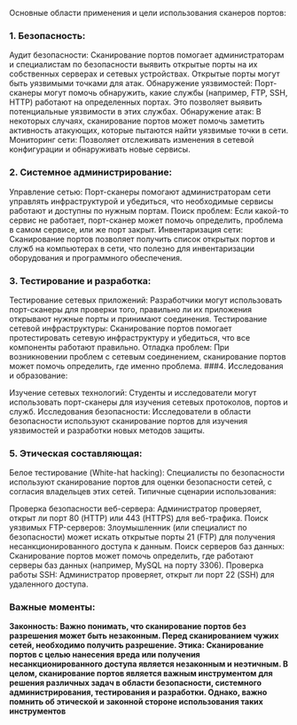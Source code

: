 Основные области применения и цели использования сканеров портов:
### 1. Безопасность:

Аудит безопасности: Сканирование портов помогает администраторам и специалистам по безопасности выявить открытые порты на их собственных серверах и сетевых устройствах. Открытые порты могут быть уязвимыми точками для атак.
Обнаружение уязвимостей: Порт-сканеры могут помочь обнаружить, какие службы (например, FTP, SSH, HTTP) работают на определенных портах. Это позволяет выявить потенциальные уязвимости в этих службах.
Обнаружение атак: В некоторых случаях, сканирование портов может помочь заметить активность атакующих, которые пытаются найти уязвимые точки в сети.
Мониторинг сети: Позволяет отслеживать изменения в сетевой конфигурации и обнаруживать новые сервисы.

### 2. Системное администрирование:

Управление сетью: Порт-сканеры помогают администраторам сети управлять инфраструктурой и убедиться, что необходимые сервисы работают и доступны по нужным портам.
Поиск проблем: Если какой-то сервис не работает, порт-сканер может помочь определить, проблема в самом сервисе, или же порт закрыт.
Инвентаризация сети: Сканирование портов позволяет получить список открытых портов и служб на компьютерах в сети, что полезно для инвентаризации оборудования и программного обеспечения.
### 3. Тестирование и разработка:

Тестирование сетевых приложений: Разработчики могут использовать порт-сканеры для проверки того, правильно ли их приложения открывают нужные порты и принимают соединения.
Тестирование сетевой инфраструктуры: Сканирование портов помогает протестировать сетевую инфраструктуру и убедиться, что все компоненты работают правильно.
Отладка проблем: При возникновении проблем с сетевым соединением, сканирование портов может помочь определить, где именно проблема.
###4. Исследования и образование:

Изучение сетевых технологий: Студенты и исследователи могут использовать порт-сканеры для изучения сетевых протоколов, портов и служб.
Исследования безопасности: Исследователи в области безопасности используют сканирование портов для изучения уязвимостей и разработки новых методов защиты.
### 5. Этическая составляющая:

Белое тестирование (White-hat hacking): Специалисты по безопасности используют сканирование портов для оценки безопасности сетей, с согласия владельцев этих сетей.
Типичные сценарии использования:

Проверка безопасности веб-сервера: Администратор проверяет, открыт ли порт 80 (HTTP) или 443 (HTTPS) для веб-трафика.
Поиск уязвимых FTP-серверов: Злоумышленник (или специалист по безопасности) может искать открытые порты 21 (FTP) для получения несанкционированного доступа к данным.
Поиск серверов баз данных: Сканирование портов может помочь определить, где работают серверы баз данных (например, MySQL на порту 3306).
Проверка работы SSH: Администратор проверяет, открыт ли порт 22 (SSH) для удаленного доступа.

### Важные моменты:

**Законность: Важно понимать, что сканирование портов без разрешения может быть незаконным. Перед сканированием чужих сетей, необходимо получить разрешение.
Этика: Сканирование портов с целью нанесения вреда или получения несанкционированного доступа является незаконным и неэтичным.
В целом, сканирование портов является важным инструментом для решения различных задач в области безопасности, системного администрирования, тестирования и разработки. Однако, важно помнить об этической и законной стороне использования таких инструментов**
